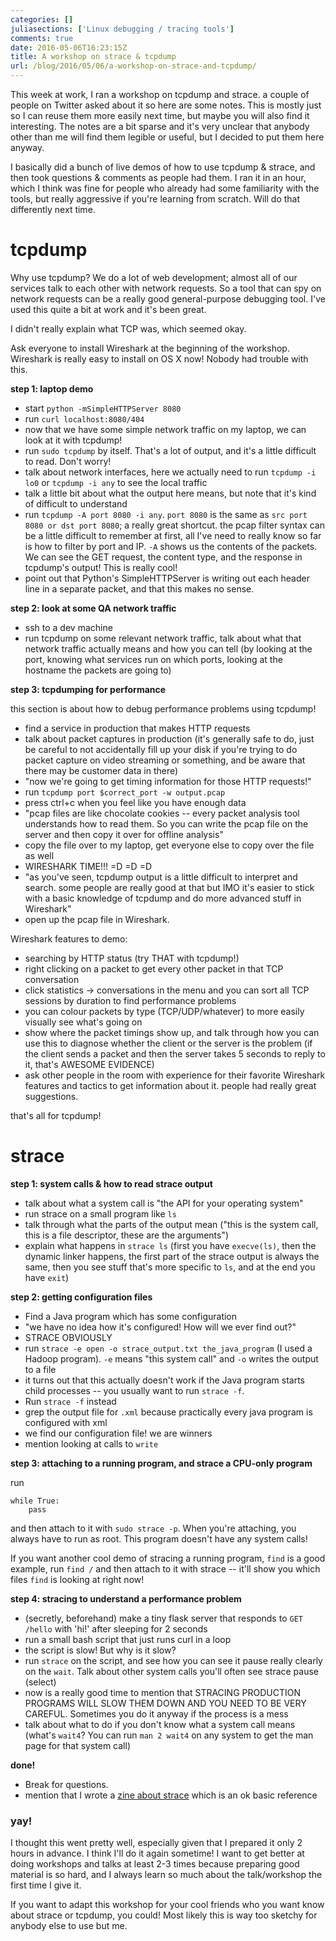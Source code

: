 ```yaml
---
categories: []
juliasections: ['Linux debugging / tracing tools']
comments: true
date: 2016-05-06T16:23:15Z
title: A workshop on strace & tcpdump
url: /blog/2016/05/06/a-workshop-on-strace-and-tcpdump/
---
```


This week at work, I ran a workshop on tcpdump and strace. a couple of people on Twitter asked about it so here are some notes. This is mostly just so I can reuse them more easily next time, but maybe you will also find it interesting. The notes are a bit sparse and it's very unclear that anybody other than me will find them legible or useful, but I decided to put them here anyway.

I basically did a bunch of live demos of how to use tcpdump & strace, and then took questions & comments as people had them. I ran it in an hour, which I think was fine for people who already had some familiarity with the tools, but really aggressive if you're learning from scratch. Will do that differently next time.

# tcpdump

Why use tcpdump? We do a lot of web development; almost all of our services talk to each other with network requests. So a tool that can spy on network requests can be a really good general-purpose debugging tool. I've used this quite a bit at work and it's been great.

I didn't really explain what TCP was, which seemed okay.

Ask everyone to install Wireshark at the beginning of the workshop. Wireshark is really easy to install on OS X now! Nobody had trouble with this.

**step 1: laptop demo**

- start `python -mSimpleHTTPServer 8080`
- run `curl localhost:8080/404`
- now that we have some simple network traffic on my laptop, we can look at it with tcpdump!
- run `sudo tcpdump` by itself. That's a lot of output, and it's a little difficult to read. Don't worry!
- talk about network interfaces, here we actually need to run `tcpdump -i lo0` or `tcpdump -i any` to see the local traffic
- talk a little bit about what the output here means, but note that it's kind of difficult to understand
- run `tcpdump -A port 8080 -i any`. `port 8080` is the same as `src port 8080 or dst port 8080`; a really great shortcut. the pcap filter syntax can be a little difficult to remember at first, all I've need to really know so far is how to filter by port and IP. `-A` shows us the contents of the packets. We can see the GET request, the content type, and the response in tcpdump's output! This is really cool!
- point out that Python's SimpleHTTPServer is writing out each header line in a separate packet, and that this makes no sense.

**step 2: look at some QA network traffic**

- ssh to a dev machine
- run tcpdump on some relevant network traffic, talk about what that network traffic actually means and how you can tell (by looking at the port, knowing what services run on which ports, looking at the hostname the packets are going to)

**step 3: tcpdumping for performance**

this section is about how to debug performance problems using tcpdump!

- find a service in production that makes HTTP requests
- talk about packet captures in production (it's generally safe to do, just be careful to not accidentally fill up your disk if you're trying to do packet capture on video streaming or something, and be aware that there may be customer data in there)
- "now we're going to get timing information for those HTTP requests!"
- run `tcpdump port $correct_port -w output.pcap`
- press ctrl+c when you feel like you have enough data
- "pcap files are like chocolate cookies -- every packet analysis tool understands how to read them. So you can write the pcap file on the server and then copy it over for offline analysis"
- copy the file over to my laptop, get everyone else to copy over the file as well
- WIRESHARK TIME!!! =D =D =D 
- "as you've seen, tcpdump output is a little difficult to interpret and search. some people are really good at that but IMO it's easier to stick with a basic knowledge of tcpdump and do more advanced stuff in Wireshark"
- open up the pcap file in Wireshark.

Wireshark features to demo:

- searching by HTTP status (try THAT with tcpdump!)
- right clicking on a packet to get every other packet in that TCP conversation
- click statistics -> conversations in the menu and you can sort all TCP sessions by duration to find performance problems
- you can colour packets by type (TCP/UDP/whatever) to more easily visually see what's going on
- show where the packet timings show up, and talk through how you can use this to diagnose whether the client or the server is the problem (if the client sends a packet and then the server takes 5 seconds to reply to it, that's AWESOME EVIDENCE)
- ask other people in the room with experience for their favorite Wireshark features and tactics to get information about it. people had really great suggestions.

that's all for tcpdump!

# strace

**step 1: system calls & how to read strace output**

- talk about what a system call is "the API for your operating system"
- run strace on a small program like `ls`
- talk through what the parts of the output mean ("this is the system call, this is a file descriptor, these are the arguments")
- explain what happens in `strace ls` (first you have `execve(ls)`, then the dynamic linker happens, the first part of the strace output is always the same, then you see stuff that's more specific to `ls`, and at the end you have `exit`)

**step 2: getting configuration files**

- Find a Java program which has some configuration
- "we have no idea how it's configured! How will we ever find out?"
- STRACE OBVIOUSLY
- run `strace -e open -o strace_output.txt the_java_program` (I used a Hadoop program). `-e` means "this system call" and `-o` writes the output to a file
- it turns out that this actually doesn't work if the Java program starts child processes -- you usually want to run `strace -f`. 
- Run `strace -f` instead
- grep the output file for `.xml` because practically every java program is configured with xml
- we find our configuration file! we are winners
- mention looking at calls to `write` 

**step 3: attaching to a running program, and strace a CPU-only program**

run 

```
while True:
    pass
```

and then attach to it with `sudo strace -p`. When you're attaching, you always have to run as root. This program doesn't have any system calls!

If you want another cool demo of stracing a running program, `find` is a good example, run `find /` and then attach to it with strace -- it'll show you which files `find` is looking at right now!

**step 4: stracing to understand a performance problem**

- (secretly, beforehand) make a tiny flask server that responds to `GET /hello` with 'hi!' after sleeping for 2 seconds
- run a small bash script that just runs curl in a loop
- the script is slow! But why is it slow?
- run `strace` on the script, and see how you can see it pause really clearly on the `wait`. Talk about other system calls you'll often see strace pause (select)
- now is a really good time to mention that STRACING PRODUCTION PROGRAMS WILL SLOW THEM DOWN AND YOU NEED TO BE VERY CAREFUL. Sometimes you do it anyway if the process is a mess
- talk about what to do if you don't know what a system call means (what's `wait4`? You can run `man 2 wait4` on any system to get the man page for that system call)

**done!**

- Break for questions.
- mention that I wrote a [zine about strace](http://jvns.ca/blog/2015/04/14/strace-zine/) which is an ok basic reference 


### yay!

I thought this went pretty well, especially given that I prepared it only 2 hours in advance. I think I'll do it again sometime! I want to get better at doing workshops and talks at least 2-3 times because preparing good material is so hard, and I always learn so much about the talk/workshop the first time I give it.

If you want to adapt this workshop for your cool friends who you want know about strace or tcpdump, you could! Most likely this is way too sketchy for anybody else to use but me.